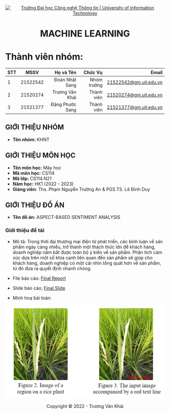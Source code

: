 <!-- Banner -->
<p align="center">
  <a href="https://www.uit.edu.vn/" title="Trường Đại học Công nghệ Thông tin" style="border: none;">
    <img src="https://i.imgur.com/WmMnSRt.png" alt="Trường Đại học Công nghệ Thông tin | University of Information Technology">
  </a>
</p>

<!-- Title -->
<h1 align="center"><b>MACHINE LEARNING</b></h1>

<!-- Main -->
# Thành viên nhóm:
| STT    | MSSV          | Họ và Tên              |Chức Vụ    | Email                   |
| ------ |:-------------:| ----------------------:|----------:|-------------------------:
| 1      | 21522542      | Đoàn Nhật Sang         |Nhóm trưởng|21522542@gm.uit.edu.vn   |
| 2      | 21520274      | Trương Văn Khải        |Thành viên |21520274@gm.uit.edu.vn   |
| 3      | 21521377      | Đặng Phước Sang        |Thành viên |21521377@gm.uit.edu.vn   |

## GIỚI THIỆU NHÓM
* **Tên nhóm:** KHNT

## GIỚI THIỆU MÔN HỌC
* **Tên môn học:** Máy học
* **Mã môn học:** CS114
* **Mã lớp:** CS114.N21
* **Năm học:** HK1 (2022 - 2023)
* **Giảng viên**: Ths. Phạm Nguyễn Trường An & PGS.TS. Lê Đình Duy  

## GIỚI THIỆU ĐỒ ÁN 
* **Tên đồ án:** ASPECT-BASED SENTIMENT ANALYSIS
 ### Giới thiệu đề tài
 - Mô tả: Trong thời đại thương mại điện tử phát triển, các bình luận về sản phẩm ngày càng nhiều, trở thành một thách thức lớn để khách hàng, doanh nghiệp nắm bắt được toàn bộ ý kiến về sản phẩm.
 Phân tích cảm xúc dựa trên một số khía cạnh liên quan đến sản phẩm sẽ giúp cho khách hàng, doanh nghiệp có một cái nhìn tổng quát hơn về sản phẩm, từ đó đưa ra quyết định nhanh chóng.

 - File báo cáo: [Final Report]()
 - Slide báo cáo; [Final Slide]()
 - Minh hoạ bài toán:
<img src = "https://github.com/VanKhaiii/CS117.N21/blob/main/Images/Illustrations.png">

<!-- Footer -->
<p align='center'>Copyright © 2022 - Trương Văn Khải</p>

 